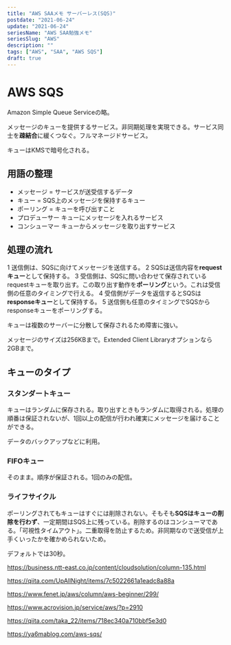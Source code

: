 ```yaml
---
title: "AWS SAAメモ サーバーレス(SQS)"
postdate: "2021-06-24"
update: "2021-06-24"
seriesName: "AWS SAA勉強メモ"
seriesSlug: "AWS"
description: ""
tags: ["AWS", "SAA", "AWS SQS"]
draft: true
---
```


# AWS SQS

Amazon Simple Queue Serviceの略。

メッセージのキューを提供するサービス。非同期処理を実現できる。サービス同士を**疎結合**に緩くつなぐ。フルマネージドサービス。

キューはKMSで暗号化される。

## 用語の整理

- メッセージ = サービスが送受信するデータ
- キュー = SQS上のメッセージを保持するキュー
- ポーリング = キューを呼び出すこと
- プロデューサー キューにメッセージを入れるサービス
- コンシューマー キューからメッセージを取り出すサービス

## 処理の流れ

1 送信側は、SQSに向けてメッセージを送信する。
2 SQSは送信内容を**requestキュー**として保持する。
3 受信側は、SQSに問い合わせて保存されているrequestキューを取り出す。この取り出す動作を**ポーリング**という。これは受信側の任意のタイミングで行える。
4 受信側がデータを返信するとSQSは**responseキュー**として保持する。
5 送信側も任意のタイミングでSQSからresponseキューをポーリングする。

キューは複数のサーバーに分散して保存されるため障害に強い。

メッセージのサイズは256KBまで。Extended Client Libraryオプションなら2GBまで。

## キューのタイプ

### スタンダートキュー

キューはランダムに保存される。取り出すときもランダムに取得される。処理の順番は保証されないが、1回以上の配信が行われ確実にメッセージを届けることができる。

データのバックアップなどに利用。

### FIFOキュー

そのまま。順序が保証される。1回のみの配信。

### ライフサイクル

ポーリングされてもキューはすぐには削除されない。そもそも**SQSはキューの削除を行わず**、一定期間はSQS上に残っている。削除するのはコンシューマである。「可視性タイムアウト」。二重取得を防止するため。非同期なので送受信が上手くいったかを確かめられないため。

デフォルトでは30秒。


https://business.ntt-east.co.jp/content/cloudsolution/column-135.html

https://qiita.com/UpAllNight/items/7c5022661a1eadc8a88a

https://www.fenet.jp/aws/column/aws-beginner/299/

https://www.acrovision.jp/service/aws/?p=2910

https://qiita.com/taka_22/items/718ec340a710bbf5e3d0

https://ya6mablog.com/aws-sqs/


